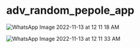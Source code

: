 # adv_random_pepole_app
![WhatsApp Image 2022-11-13 at 12 11 18 AM](https://user-images.githubusercontent.com/111499522/201489805-cd774112-3baf-4022-abac-743f87181880.jpeg)

![WhatsApp Image 2022-11-13 at 12 11 33 AM](https://user-images.githubusercontent.com/111499522/201489801-a363946c-9218-43a1-84b6-7c4af5dc381f.jpeg)
